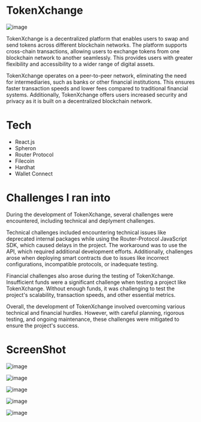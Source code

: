 # TokenXchange
![image](https://user-images.githubusercontent.com/76804228/233605797-325bb4b4-ce9d-4de6-9c52-634dcfe59384.png)

TokenXchange is a decentralized platform that enables users to swap and send tokens across different blockchain networks. The platform supports cross-chain transactions, allowing users to exchange tokens from one blockchain network to another seamlessly. This provides users with greater flexibility and accessibility to a wider range of digital assets.

TokenXchange operates on a peer-to-peer network, eliminating the need for intermediaries, such as banks or other financial institutions. This ensures faster transaction speeds and lower fees compared to traditional financial systems. Additionally, TokenXchange offers users increased security and privacy as it is built on a decentralized blockchain network.

# Tech
- React.js
- Spheron
- Router Protocol
- Filecoin
- Hardhat
- Wallet Connect

# Challenges I ran into
During the development of TokenXchange, several challenges were encountered, including technical and deplyment challenges.

Technical challenges included encountering technical issues like deprecated internal packages while using the Router-Protocol JavaScript SDK, which caused delays in the project. The workaround was to use the API, which required additional development efforts. Additionally, challenges arose when deploying smart contracts due to issues like incorrect configurations, incompatible protocols, or inadequate testing.

Financial challenges also arose during the testing of TokenXchange. Insufficient funds were a significant challenge when testing a project like TokenXchange. Without enough funds, it was challenging to test the project's scalability, transaction speeds, and other essential metrics.

Overall, the development of TokenXchange involved overcoming various technical and financial hurdles. However, with careful planning, rigorous testing, and ongoing maintenance, these challenges were mitigated to ensure the project's success.

# ScreenShot
![image](https://user-images.githubusercontent.com/76804228/233603795-1a511963-e37d-4b05-97b9-b6465625a28d.png)

![image](https://user-images.githubusercontent.com/76804228/233603967-82c322be-e28a-4505-9312-485750fff958.png)

![image](https://user-images.githubusercontent.com/76804228/233604101-1d2c7833-e5b3-4e8b-8ab2-6461bfe15735.png)

![image](https://user-images.githubusercontent.com/76804228/233604155-3b5c128d-d789-4048-a35d-fecc69f9edff.png)

![image](https://user-images.githubusercontent.com/76804228/233604286-cda1888b-3698-413e-90fc-c99d340fadbb.png)

